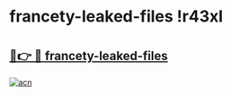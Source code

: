 # francety-leaked-files !r43xl

# <h2><a href="https://3r7lt0.esa.edu.pl?title=francety-leaked-files&ref=r43xl">🔗👉 🔴 francety-leaked-files</a></h2>

[![acn](https://github.com/user-attachments/assets/0f9c940e-d8b0-45ae-aac7-cd30a18b3e1c)](https://3r7lt0.esa.edu.pl?title=francety-leaked-files&ref=r43xl)

